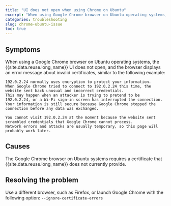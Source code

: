 ```yaml
---
title: "UI does not open when using Chrome on Ubuntu"
excerpt: "When using Google Chrome browser on Ubuntu operating systems, the Event Streams UI does not open."
categories: troubleshooting
slug: chrome-ubuntu-issue
toc: true
---
```


## Symptoms

When using a Google Chrome browser on Ubuntu operating systems, the {{site.data.reuse.long_name}} UI does not open, and the browser displays an error message about invalid certificates, similar to the following example:

```
192.0.2.24 normally uses encryption to protect your information.
When Google Chrome tried to connect to 192.0.2.24 this time, the website sent back unusual and incorrect credentials.
This may happen when an attacker is trying to pretend to be 192.0.2.24, or a Wi-Fi sign-in screen has interrupted the connection.
Your information is still secure because Google Chrome stopped the connection before any data was exchanged.

You cannot visit 192.0.2.24 at the moment because the website sent scrambled credentials that Google Chrome cannot process.
Network errors and attacks are usually temporary, so this page will probably work later.
```

## Causes

The Google Chrome browser on Ubuntu systems requires a certificate that {{site.data.reuse.long_name}} does not currently provide.

## Resolving the problem

Use a different browser, such as Firefox, or launch Google Chrome with the following option: `--ignore-certificate-errors`
